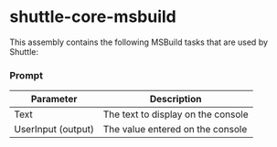 shuttle-core-msbuild
====================

This assembly contains the following MSBuild tasks that are used by Shuttle:

### Prompt

| Parameter | Description |
| --- |  --- |
| Text | The text to display on the console |
| UserInput (output) | The value entered on the console |

